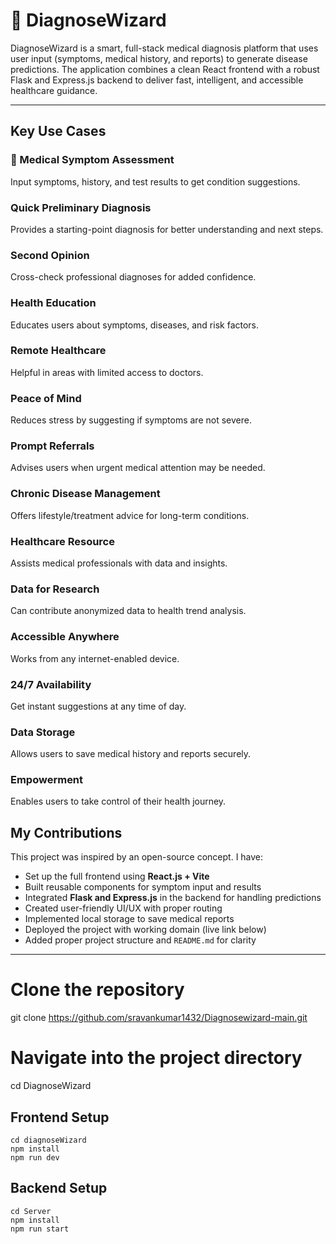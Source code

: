 # 🧠 DiagnoseWizard

DiagnoseWizard is a smart, full-stack medical diagnosis platform that uses user input (symptoms, medical history, and reports) to generate disease predictions. The application combines a clean React frontend with a robust Flask and Express.js backend to deliver fast, intelligent, and accessible healthcare guidance.

---

##  Key Use Cases

### 🔬 Medical Symptom Assessment
Input symptoms, history, and test results to get condition suggestions.

###  Quick Preliminary Diagnosis
Provides a starting-point diagnosis for better understanding and next steps.

###  Second Opinion
Cross-check professional diagnoses for added confidence.

###  Health Education
Educates users about symptoms, diseases, and risk factors.

###  Remote Healthcare
Helpful in areas with limited access to doctors.

###  Peace of Mind
Reduces stress by suggesting if symptoms are not severe.

###  Prompt Referrals
Advises users when urgent medical attention may be needed.

###  Chronic Disease Management
Offers lifestyle/treatment advice for long-term conditions.

###  Healthcare Resource
Assists medical professionals with data and insights.

###  Data for Research
Can contribute anonymized data to health trend analysis.

###  Accessible Anywhere
Works from any internet-enabled device.

###  24/7 Availability
Get instant suggestions at any time of day.

###  Data Storage
Allows users to save medical history and reports securely.

###  Empowerment
Enables users to take control of their health journey.



##  My Contributions

This project was inspired by an open-source concept. I have:

-  Set up the full frontend using **React.js + Vite**
-  Built reusable components for symptom input and results
-  Integrated **Flask and Express.js** in the backend for handling predictions
-  Created user-friendly UI/UX with proper routing
-  Implemented local storage to save medical reports
-  Deployed the project with working domain (live link below)
-  Added proper project structure and `README.md` for clarity

---

# Clone the repository
git clone https://github.com/sravankumar1432/Diagnosewizard-main.git

# Navigate into the project directory
cd DiagnoseWizard

## Frontend Setup
 `cd diagnoseWizard ` <br>
 `npm install` <br>
 `npm run dev` <br>
## Backend Setup
 `cd Server` <br>
 `npm install` <br>
 `npm run start` <br>



 

